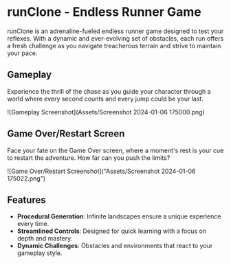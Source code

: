 # runClone - Endless Runner Game

runClone is an adrenaline-fueled endless runner game designed to test your reflexes. With a dynamic and ever-evolving set of obstacles, each run offers a fresh challenge as you navigate treacherous terrain and strive to maintain your pace.

## Gameplay

Experience the thrill of the chase as you guide your character through a world where every second counts and every jump could be your last.

![Gameplay Screenshot](Assets/Screenshot 2024-01-06 175000.png)

## Game Over/Restart Screen

Face your fate on the Game Over screen, where a moment's rest is your cue to restart the adventure. How far can you push the limits?

![Game Over/Restart Screenshot]("Assets/Screenshot 2024-01-06 175022.png")

## Features

- **Procedural Generation**: Infinite landscapes ensure a unique experience every time.
- **Streamlined Controls**: Designed for quick learning with a focus on depth and mastery.
- **Dynamic Challenges**: Obstacles and environments that react to your gameplay style.
